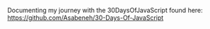Documenting my journey with the 30DaysOfJavaScript found here: https://github.com/Asabeneh/30-Days-Of-JavaScript